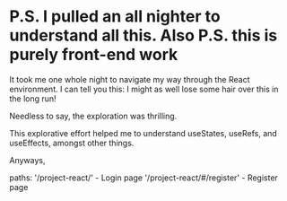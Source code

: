 # P.S. I pulled an all nighter to understand all this. Also P.S. this is purely front-end work

It took me one whole night to navigate my way through the React environment. I can tell you this: I might as well lose some hair over this in the long run!

Needless to say, the exploration was thrilling.

This explorative effort helped me to understand useStates, useRefs, and useEffects, amongst other things.

Anyways,

paths:
'/project-react/' - Login page
'/project-react/#/register' - Register page

